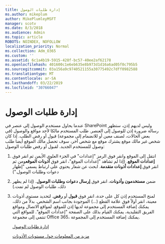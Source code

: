 ```yaml
---
title: إدارة طلبات الوصول
ms.author: mikeplum
author: MikePlumleyMSFT
manager: scotv
ms.date: 8/3/2018
ms.audience: Admin
ms.topic: article
ROBOTS: NOINDEX, NOFOLLOW
localization_priority: Normal
ms.collection: Adm_O365
ms.custom: ''
ms.assetid: 6c1a4b19-5915-428f-bc57-40ee2af62178
ms.openlocfilehash: 401600c1e6eb635e8b973d1d16a6ad05f0c795b5
ms.sourcegitcommit: 03a156a9c9740521155a30775492c7dff0982588
ms.translationtype: MT
ms.contentlocale: ar-SA
ms.lasthandoff: 03/22/2019
ms.locfileid: "30766047"
---
```

# <a name="manage-access-requests"></a>إدارة طلبات الوصول

عندما يحاول مستخدم الوصول إلى عنصر في SharePoint وليس لديهم إذن، ستظهر رسالة ضرورة إذن للوصول إلى العنصر. طلب المستخدم مالكا لأحد مواقع والوصول (في بعض الحالات، لصنف معين أو للانضمام إلى مجموعة) قبول أو رفض الطلب. إذا كان شخص غير مالك موقع يشترك موقع مع شخص آخر، سوف تحصل مالك الموقع أيضا طلب وصول للمستخدم الجديد. لقبول أو رفض طلبات الوصول:
  
1. انتقل إلى الموقع وانقر فوق الرمز "إعدادات" في الجزء العلوي الأيمن ثم انقر فوق **إعدادات الموقع**. (إذا لم تشاهد "إعدادات الموقع"، انقر فوق **أذونات الموقع**ومن ثم انقر فوق **إعدادات أذونات متقدمة**. ابحث عن شعار يحتوي على ارتباط يسمى "إظهار دعوات وطلبات الوصول.")
    
2. ضمن **مستخدمون وأذونات**، انقر فوق **إرسال دعوات وطلبات الوصول**. (إذا لم يظهر ذلك، طلبات الوصول لم تمت.)
    
3. لمنح المستخدم إذن كل على حدة، انقر فوق **قبول** أو **رفض**. لتحديد مستوى أذونات معينة، انقر أولاً فوق علامة القطع (...) الموجودة بجانب اسم الشخص. بدلاً من ذلك، يمكنك إضافة المستخدم إلى مجموعة لديها إذن للموقع. لمواقع الاتصال ومواقع الفريق التقليدية، يمكنك القيام بذلك على الصفحة "إعدادات الموقع". للمواقع التي تنتمي إلى مجموعة Office 365، يمكنك إضافة المستخدم إلى المجموعة.
    
    [إدارة طلبات الوصول](https://go.microsoft.com/fwlink/?linkid=2008747)
    
    [مزيد من المعلومات حول مستويات الأذونات](https://go.microsoft.com/fwlink/?linkid=867071)
    

